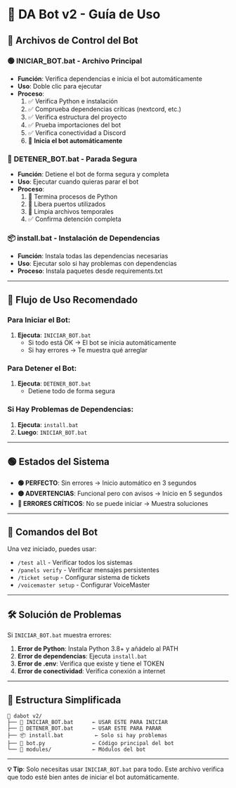 # 🚀 DA Bot v2 - Guía de Uso

## 📁 Archivos de Control del Bot

### 🟢 **INICIAR_BOT.bat** - Archivo Principal
- **Función**: Verifica dependencias e inicia el bot automáticamente
- **Uso**: Doble clic para ejecutar
- **Proceso**:
  1. ✅ Verifica Python e instalación
  2. ✅ Comprueba dependencias críticas (nextcord, etc.)
  3. ✅ Verifica estructura del proyecto
  4. ✅ Prueba importaciones del bot
  5. ✅ Verifica conectividad a Discord
  6. 🚀 **Inicia el bot automáticamente**

### 🔴 **DETENER_BOT.bat** - Parada Segura
- **Función**: Detiene el bot de forma segura y completa
- **Uso**: Ejecutar cuando quieras parar el bot
- **Proceso**:
  1. 🛑 Termina procesos de Python
  2. 🛑 Libera puertos utilizados
  3. 🧹 Limpia archivos temporales
  4. ✅ Confirma detención completa

### 📦 **install.bat** - Instalación de Dependencias
- **Función**: Instala todas las dependencias necesarias
- **Uso**: Ejecutar solo si hay problemas con dependencias
- **Proceso**: Instala paquetes desde requirements.txt

---

## 🎯 **Flujo de Uso Recomendado**

### Para Iniciar el Bot:
1. **Ejecuta**: `INICIAR_BOT.bat`
   - Si todo está OK → El bot se inicia automáticamente
   - Si hay errores → Te muestra qué arreglar

### Para Detener el Bot:
1. **Ejecuta**: `DETENER_BOT.bat`
   - Detiene todo de forma segura

### Si Hay Problemas de Dependencias:
1. **Ejecuta**: `install.bat`
2. **Luego**: `INICIAR_BOT.bat`

---

## 🟢 Estados del Sistema

- **🟢 PERFECTO**: Sin errores → Inicio automático en 3 segundos
- **🟡 ADVERTENCIAS**: Funcional pero con avisos → Inicio en 5 segundos
- **🔴 ERRORES CRÍTICOS**: No se puede iniciar → Muestra soluciones

---

## 📝 Comandos del Bot

Una vez iniciado, puedes usar:
- `/test all` - Verificar todos los sistemas
- `/panels verify` - Verificar mensajes persistentes
- `/ticket setup` - Configurar sistema de tickets
- `/voicemaster setup` - Configurar VoiceMaster

---

## 🛠️ Solución de Problemas

Si `INICIAR_BOT.bat` muestra errores:

1. **Error de Python**: Instala Python 3.8+ y añádelo al PATH
2. **Error de dependencias**: Ejecuta `install.bat`
3. **Error de .env**: Verifica que existe y tiene el TOKEN
4. **Error de conectividad**: Verifica conexión a internet

---

## 📂 Estructura Simplificada

```
📁 dabot v2/
├── 🚀 INICIAR_BOT.bat      ← USAR ESTE PARA INICIAR
├── 🛑 DETENER_BOT.bat      ← USAR ESTE PARA PARAR
├── 📦 install.bat          ← Solo si hay problemas
├── 🤖 bot.py               ← Código principal del bot
└── 📁 modules/             ← Módulos del bot
```

---

**💡 Tip**: Solo necesitas usar `INICIAR_BOT.bat` para todo. Este archivo verifica que todo esté bien antes de iniciar el bot automáticamente.
